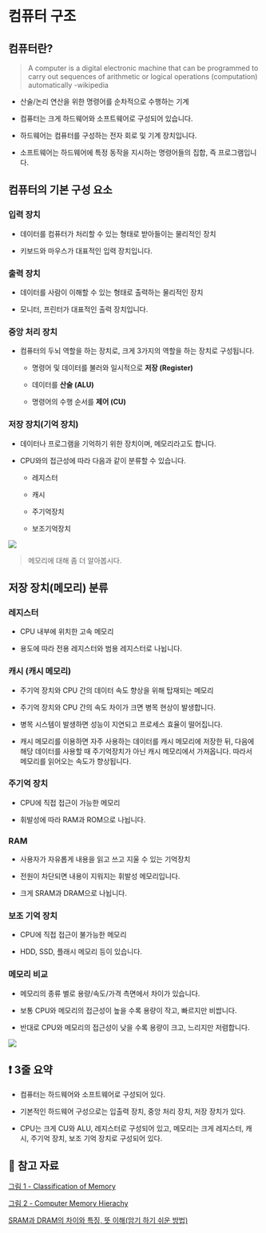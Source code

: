 # 컴퓨터 구조

## 컴퓨터란?

> A computer is a digital electronic machine that can be programmed to carry out sequences of arithmetic or logical operations (computation) automatically -wikipedia

- 산술/논리 연산을 위한 명령어를 순차적으로 수행하는 기계

- 컴퓨터는 크게 하드웨어와 소프트웨어로 구성되어 있습니다.

- 하드웨어는 컴퓨터를 구성하는 전자 회로 및 기계 장치입니다.

- 소프트웨어는 하드웨어에 특정 동작을 지시하는 명령어들의 집합, 즉 프로그램입니다.

## 컴퓨터의 기본 구성 요소

### 입력 장치

- 데이터를 컴퓨터가 처리할 수 있는 형태로 받아들이는 물리적인 장치

- 키보드와 마우스가 대표적인 입력 장치입니다.

### 출력 장치

- 데이터를 사람이 이해할 수 있는 형태로 출력하는 물리적인 장치

- 모니터, 프린터가 대표적인 출력 장치입니다.

### 중앙 처리 장치

- 컴퓨터의 두뇌 역할을 하는 장치로, 크게 3가지의 역할을 하는 장치로 구성됩니다.

  - 명령어 및 데이터를 불러와 일시적으로 **저장 (Register)**

  - 데이터를 **산술 (ALU)**

  - 명령어의 수행 순서를 **제어 (CU)**

### 저장 장치(기억 장치)

- 데이터나 프로그램을 기억하기 위한 장치이며, 메모리라고도 합니다.

- CPU와의 접근성에 따라 다음과 같이 분류할 수 있습니다.

  - 레지스터

  - 캐시

  - 주기억장치

  - 보조기억장치

![](https://static.javatpoint.com/computer/images/classification-of-memory.png)

> 메모리에 대해 좀 더 알아봅시다.

## 저장 장치(메모리) 분류

### 레지스터

- CPU 내부에 위치한 고속 메모리

- 용도에 따라 전용 레지스터와 범용 레지스터로 나뉩니다.

### 캐시 (캐시 메모리)

- 주기억 장치와 CPU 간의 데이터 속도 향상을 위해 탑재되는 메모리

- 주기억 장치와 CPU 간의 속도 차이가 크면 병목 현상이 발생합니다.

- 병목 시스템이 발생하면 성능이 지연되고 프로세스 효율이 떨어집니다.

- 캐시 메모리를 이용하면 자주 사용하는 데이터를 캐시 메모리에 저장한 뒤, 다음에 해당 데이터를 사용할 때 주기억장치가 아닌 캐시 메모리에서 가져옵니다. 따라서 메모리를 읽어오는 속도가 향상됩니다.

### 주기억 장치

- CPU에 직접 접근이 가능한 메모리

- 휘발성에 따라 RAM과 ROM으로 나뉩니다.

### RAM

- 사용자가 자유롭게 내용을 읽고 쓰고 지울 수 있는 기억장치

- 전원이 차단되면 내용이 지워지는 휘발성 메모리입니다.

- 크게 SRAM과 DRAM으로 나뉩니다.

### 보조 기억 장치

- CPU에 직접 접근이 불가능한 메모리

- HDD, SSD, 플래시 메모리 등이 있습니다.

### 메모리 비교

- 메모리의 종류 별로 용량/속도/가격 측면에서 차이가 있습니다.

- 보통 CPU와 메모리의 접근성이 높을 수록 용량이 작고, 빠르지만 비쌉니다.

- 반대로 CPU와 메모리의 접근성이 낮을 수록 용량이 크고, 느리지만 저렴합니다.

![](https://www.learncomputerscienceonline.com/wp-content/uploads/2019/06/Computer-Memory-Hierarchy-.jpg)

## ❗️ 3줄 요약

- 컴퓨터는 하드웨어와 소프트웨어로 구성되어 있다.

- 기본적인 하드웨어 구성으로는 입출력 장치, 중앙 처리 장치, 저장 장치가 있다.

- CPU는 크게 CU와 ALU, 레지스터로 구성되어 있고, 메모리는 크게 레지스터, 캐시, 주기억 장치, 보조 기억 장치로 구성되어 있다.

## 📕 참고 자료

[그림 1 - Classification of Memory](https://www.javatpoint.com/classification-of-memory)

[그림 2 - Computer Memory Hierachy](https://www.learncomputerscienceonline.com/what-is-computer-memory/)

[SRAM과 DRAM의 차이와 특징, 뜻 이해(암기 하기 쉬운 방법)](https://m.blog.naver.com/ycpiglet/221984934010)

